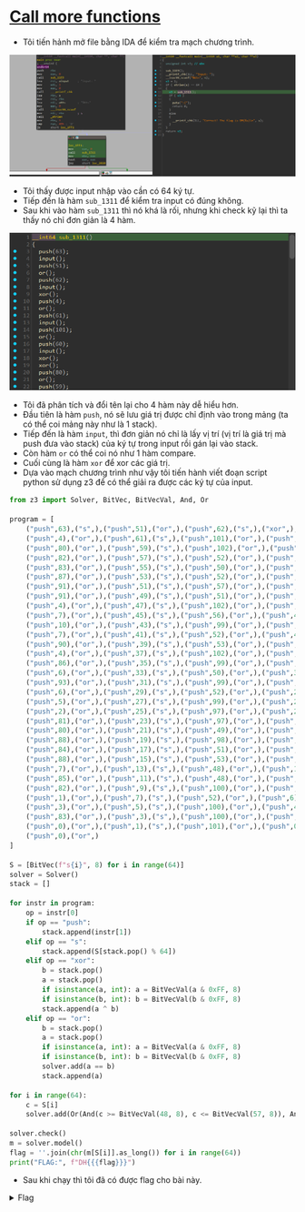 # [Call more functions](https://dreamhack.io/wargame/challenges/1422)

- Tôi tiến hảnh mở file bằng IDA để kiểm tra mạch chương trình.

![img1](./images/img1.png)
- Tôi thấy được input nhập vào cần có 64 ký tự.
- Tiếp đến là hàm `sub_1311` để kiểm tra input có đúng không.
- Sau khi vào hàm `sub_1311` thì nó khá là rối, nhưng khi check kỹ lại thì ta thấy nó chỉ đơn giản là 4 hàm.

![img2](./images/img2.png)
- Tôi đã phân tích và đổi tên lại cho 4 hàm này dễ hiểu hơn.
- Đầu tiên là hàm `push`, nó sẽ lưu giá trị được chỉ định vào trong mảng (ta có thể coi mảng này như là 1 stack).
- Tiếp đến là hàm `input`, thì đơn giản nó chỉ là lấy vị trí (vị trí là giá trị mà push đưa vào stack) của ký tự trong input rồi gán lại vào stack.
- Còn hàm `or` có thể coi nó như 1 hàm compare.
- Cuối cùng là hàm `xor` để xor các giá trị.
- Dựa vào mạch chương trình như vậy tôi tiến hành viết đoạn script python sử dụng z3 để có thể giải ra được các ký tự của input.

``` python
from z3 import Solver, BitVec, BitVecVal, And, Or

program = [
    ("push",63),("s",),("push",51),("or",),("push",62),("s",),("xor",),
    ("push",4),("or",),("push",61),("s",),("push",101),("or",),("push",60),("s",),("xor",),("xor",),
    ("push",80),("or",),("push",59),("s",),("push",102),("or",),("push",58),("s",),("xor",),
    ("push",82),("or",),("push",57),("s",),("push",52),("or",),("push",56),("s",),("xor",),("xor",),("xor",),
    ("push",83),("or",),("push",55),("s",),("push",50),("or",),("push",54),("s",),("xor",),
    ("push",87),("or",),("push",53),("s",),("push",52),("or",),("push",52),("s",),("xor",),("xor",),
    ("push",91),("or",),("push",51),("s",),("push",57),("or",),("push",50),("s",),("xor",),
    ("push",91),("or",),("push",49),("s",),("push",51),("or",),("push",48),("s",),("xor",),("xor",),("xor",),("xor",),
    ("push",4),("or",),("push",47),("s",),("push",102),("or",),("push",46),("s",),("xor",),
    ("push",7),("or",),("push",45),("s",),("push",56),("or",),("push",44),("s",),("xor",),("xor",),
    ("push",10),("or",),("push",43),("s",),("push",99),("or",),("push",42),("s",),("xor",),
    ("push",7),("or",),("push",41),("s",),("push",52),("or",),("push",40),("s",),("xor",),("xor",),("xor",),
    ("push",90),("or",),("push",39),("s",),("push",53),("or",),("push",38),("s",),("xor",),
    ("push",4),("or",),("push",37),("s",),("push",102),("or",),("push",36),("s",),("xor",),("xor",),
    ("push",86),("or",),("push",35),("s",),("push",99),("or",),("push",34),("s",),("xor",),
    ("push",6),("or",),("push",33),("s",),("push",50),("or",),("push",32),("s",),("xor",),("xor",),("xor",),("xor",),("xor",),
    ("push",93),("or",),("push",31),("s",),("push",99),("or",),("push",30),("s",),("xor",),
    ("push",6),("or",),("push",29),("s",),("push",52),("or",),("push",28),("s",),("xor",),("xor",),
    ("push",5),("or",),("push",27),("s",),("push",99),("or",),("push",26),("s",),("xor",),
    ("push",2),("or",),("push",25),("s",),("push",97),("or",),("push",24),("s",),("xor",),("xor",),("xor",),
    ("push",81),("or",),("push",23),("s",),("push",97),("or",),("push",22),("s",),("xor",),
    ("push",80),("or",),("push",21),("s",),("push",49),("or",),("push",20),("s",),("xor",),("xor",),
    ("push",88),("or",),("push",19),("s",),("push",98),("or",),("push",18),("s",),("xor",),
    ("push",84),("or",),("push",17),("s",),("push",51),("or",),("push",16),("s",),("xor",),("xor",),("xor",),("xor",),
    ("push",88),("or",),("push",15),("s",),("push",53),("or",),("push",14),("s",),("xor",),
    ("push",7),("or",),("push",13),("s",),("push",48),("or",),("push",12),("s",),("xor",),("xor",),
    ("push",85),("or",),("push",11),("s",),("push",48),("or",),("push",10),("s",),("xor",),
    ("push",82),("or",),("push",9),("s",),("push",100),("or",),("push",8),("s",),("xor",),("xor",),("xor",),
    ("push",1),("or",),("push",7),("s",),("push",52),("or",),("push",6),("s",),("xor",),
    ("push",3),("or",),("push",5),("s",),("push",100),("or",),("push",4),("s",),("xor",),("xor",),
    ("push",83),("or",),("push",3),("s",),("push",100),("or",),("push",2),("s",),("xor",),
    ("push",0),("or",),("push",1),("s",),("push",101),("or",),("push",0),("s",),("xor",),("xor",),("xor",),("xor",),("xor",),("xor",),
    ("push",0),("or",)
]

S = [BitVec(f"s{i}", 8) for i in range(64)]
solver = Solver()
stack = []

for instr in program:
    op = instr[0]
    if op == "push":
        stack.append(instr[1])
    elif op == "s":
        stack.append(S[stack.pop() % 64])
    elif op == "xor":
        b = stack.pop()
        a = stack.pop()
        if isinstance(a, int): a = BitVecVal(a & 0xFF, 8)
        if isinstance(b, int): b = BitVecVal(b & 0xFF, 8)
        stack.append(a ^ b)
    elif op == "or":
        b = stack.pop()
        a = stack.pop()
        if isinstance(a, int): a = BitVecVal(a & 0xFF, 8)
        if isinstance(b, int): b = BitVecVal(b & 0xFF, 8)
        solver.add(a == b)
        stack.append(a)

for i in range(64):
    c = S[i]
    solver.add(Or(And(c >= BitVecVal(48, 8), c <= BitVecVal(57, 8)), And(c >= BitVecVal(97, 8), c <= BitVecVal(102, 8))))

solver.check()
m = solver.model()
flag = ''.join(chr(m[S[i]].as_long()) for i in range(64))
print("FLAG:", f"DH{{{flag}}}")
```
- Sau khi chạy thì tôi đã có được flag cho bài này.

<details>
<summary style="cursor: pointer">Flag</summary>

```
DH{2edd4d74bdb0b025636b911a7aac74eca2ec4f15c4dc58afd3b984e2e44f1e73}
```
</details>